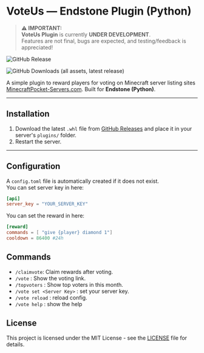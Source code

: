 # VoteUs — Endstone Plugin (Python)

> **⚠️ IMPORTANT:**  
> **VoteUs Plugin** is currently **UNDER DEVELOPMENT**.  
> Features are not final, bugs are expected, and testing/feedback is appreciated!

![GitHub Release](https://img.shields.io/github/v/release/flxzor/VoteUs)

![GitHub Downloads (all assets, latest release)](https://img.shields.io/github/downloads/flxzor/VoteUs/latest/total)


A simple plugin to reward players for voting on Minecraft server listing sites [MinecraftPocket-Servers.com](https://minecraftpocket-servers.com). Built for **Endstone (Python)**.

---

## Installation
1. Download the latest `.whl` file from [GitHub Releases](https://github.com/flxzor/VoteUs/releases) and place it in your server's `plugins/` folder.  
2. Restart the server.

---

## Configuration
A `config.toml` file is automatically created if it does not exist.  
You can set server key in here:

```toml
[api]
server_key = "YOUR_SERVER_KEY"

```

You can set the reward in here:
```toml
[reward]
commands = [ "give {player} diamond 1"]
cooldown = 86400 #24h
```

## Commands
- `/claimvote`: Claim rewards after voting.
- `/vote` : Show the voting link.
- `/topvoters` : Show top voters in this month.
- `/vote set <Server Key>` : set your server key.
- `/vote reload` : reload config.
- `/vote help` : show the help 

## License
This project is licensed under the MIT License - see the [LICENSE](LICENSE) file for details.
